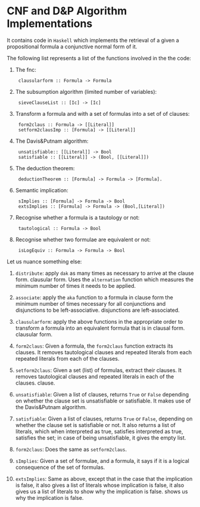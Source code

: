 # CNF and D&P Algorithm Implementations

It contains code in `Haskell` which implements the retrieval of a given
a propositional formula a conjunctive normal form of it.

The following list represents a list of the functions involved in the
the code:

1. The fnc:

		clausularform :: Formula -> Formula

1. The subsumption algorithm (limited number of variables):

		sieveClauseList :: [Ic] -> [Ic]

1. Transform a formula and with a set of formulas into a set of
of clauses:

		form2claus :: Formula -> [[Literal]]
		setform2clausImp :: [Formula] -> [[Literal]]

1. The Davis&Putnam algorithm:

		unsatisfiable:: [[Literal]] -> Bool
		satisfiable :: [[Literal]] -> (Bool, [[Literal]])

1. The deduction theorem:

		deductionTheorem :: [Formula] -> Formula -> [Formula].

1. Semantic implication:

		sImplies :: [Formula] -> Formula -> Bool
		extsImplies :: [Formula] -> Formula -> (Bool,[Literal])

1. Recognise whether a formula is a tautology or not:

		tautological :: Formula -> Bool

1. Recognise whether two formulae are equivalent or not:

		isLogEquiv :: Formula -> Formula -> Bool


Let us nuance something else:

1. `distribute`: apply `dak` as many times as necessary to arrive at the clause form.
clausular form. Uses the `alternation` function which measures the minimum number
of times it needs to be applied.

1. `associate`: apply the `aka` function to a formula in clause form
the minimum number of times necessary for all conjunctions and disjunctions to be left-associative.
disjunctions are left-associated.

1. `clausularform`: apply the above functions in the appropriate order
to transform a formula into an equivalent formula that is in clausal form.
clausular form.

1. `form2claus`: Given a formula, the `form2claus` function extracts its
clauses. It removes tautological clauses and repeated literals from each
repeated literals from each of the clauses.

1. `setform2claus`: Given a set (list) of formulas, extract their clauses.
It removes tautological clauses and repeated literals in each of the clauses.
clause.

1. `unsatisfiable`: Given a list of clauses, returns `True` or `False` depending on whether the clause set is unsatisfiable or satisfiable. It makes use of the Davis&Putnam algorithm.

1. `satisfiable`: Given a list of clauses, returns `True` or `False`, depending on whether the clause set is satisfiable or not.
It also returns a list of literals, which when interpreted as true, satisfies
interpreted as true, satisfies the set; in case of being
unsatisfiable, it gives the empty list.

1. `form2claus`: Does the same as `setform2claus`.

1. `sImplies`: Given a set of formulae, and a formula, it says if
it is a logical consequence of the set of formulas.

1. `extsImplies`: Same as above, except that in the case that the implication is false, it also gives a list of literals whose
implication is false, it also gives us a list of literals to show why the implication is false.
shows us why the implication is false.

